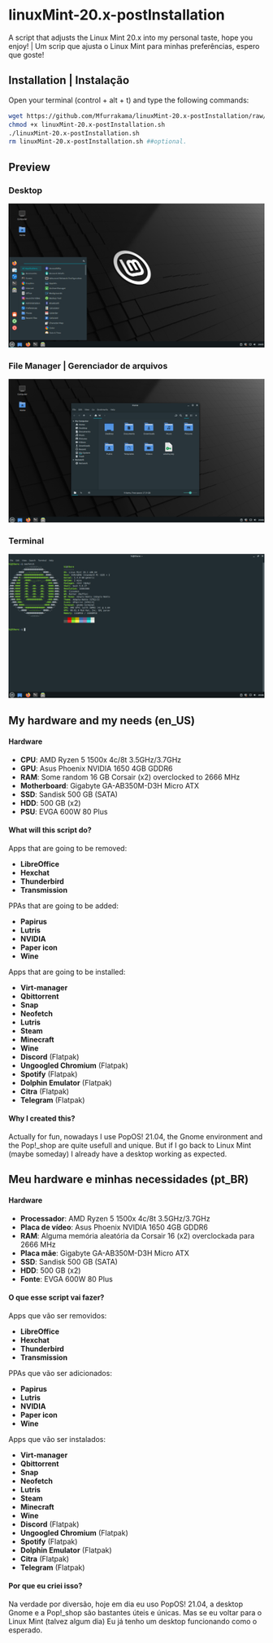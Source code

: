 # linuxMint-20.x-postInstallation
A script that adjusts the Linux Mint 20.x into my personal taste, hope you enjoy! | Um scrip que ajusta o Linux Mint para minhas preferências, espero que goste!

## Installation | Instalação
Open your terminal (control + alt + t) and type the following commands:
```sh
wget https://github.com/Mfurrakama/linuxMint-20.x-postInstallation/raw/main/linuxMint-20.x-postInstallation.sh
chmod +x linuxMint-20.x-postInstallation.sh
./linuxMint-20.x-postInstallation.sh
rm linuxMint-20.x-postInstallation.sh ##optional.
```
## Preview
### Desktop
![](assets/Screenshot01.png)
### File Manager | Gerenciador de arquivos
![](assets/Screenshot02.png)
### Terminal
![](assets/Screenshot03.png)

## My hardware and my needs (en_US)

  #### Hardware
  - **CPU**: AMD Ryzen 5 1500x 4c/8t 3.5GHz/3.7GHz
  - **GPU**: Asus Phoenix NVIDIA 1650 4GB GDDR6
  - **RAM**: Some random 16 GB Corsair (x2) overclocked to 2666 MHz
  - **Motherboard**: Gigabyte GA-AB350M-D3H Micro ATX
  - **SSD**: Sandisk 500 GB (SATA)
  - **HDD**: 500 GB (x2)
  - **PSU**: EVGA 600W 80 Plus
  
  #### What will this script do?
  Apps that are going to be removed:
  - **LibreOffice**
  - **Hexchat**
  - **Thunderbird**
  - **Transmission**
  
  PPAs that are going to be added:
  - **Papirus**
  - **Lutris**
  - **NVIDIA**
  - **Paper icon**
  - **Wine**
  
  Apps that are going to be installed:
  - **Virt-manager**
  - **Qbittorrent**
  - **Snap**
  - **Neofetch**
  - **Lutris**
  - **Steam**
  - **Minecraft**
  - **Wine**
  - **Discord** (Flatpak)
  - **Ungoogled Chromium** (Flatpak)
  - **Spotify** (Flatpak)
  - **Dolphin Emulator** (Flatpak)
  - **Citra** (Flatpak)
  - **Telegram** (Flatpak)
    
  #### Why I created this?
Actually for fun, nowadays I use PopOS! 21.04, the Gnome environment and the Pop!_shop are quite usefull and unique. But if I go back to Linux Mint (maybe someday) I already have a desktop working as expected.
  
  ## Meu hardware e minhas necessidades (pt_BR)
  
  #### Hardware
  - **Processador**: AMD Ryzen 5 1500x 4c/8t 3.5GHz/3.7GHz
  - **Placa de vídeo**: Asus Phoenix NVIDIA 1650 4GB GDDR6
  - **RAM**: Alguma memória aleatória da Corsair 16 (x2) overclockada para 2666 MHz
  - **Placa mãe**: Gigabyte GA-AB350M-D3H Micro ATX
  - **SSD**: Sandisk 500 GB (SATA)
  - **HDD**: 500 GB (x2)
  - **Fonte**: EVGA 600W 80 Plus

#### O que esse script vai fazer?
  Apps que vão ser removidos:
  - **LibreOffice**
  - **Hexchat**
  - **Thunderbird**
  - **Transmission**
  
  PPAs que vão ser adicionados:
  - **Papirus**
  - **Lutris**
  - **NVIDIA**
  - **Paper icon**
  - **Wine**
  
  Apps que vão ser instalados:
  - **Virt-manager**
  - **Qbittorrent**
  - **Snap**
  - **Neofetch**
  - **Lutris**
  - **Steam**
  - **Minecraft**
  - **Wine**
  - **Discord** (Flatpak)
  - **Ungoogled Chromium** (Flatpak)
  - **Spotify** (Flatpak)
  - **Dolphin Emulator** (Flatpak)
  - **Citra** (Flatpak)
  - **Telegram** (Flatpak)
  
  #### Por que eu criei isso?
  Na verdade por diversão, hoje em dia eu uso PopOS! 21.04, a desktop Gnome e a Pop!_shop são bastantes úteis e únicas. Mas se eu voltar para o Linux Mint (talvez algum dia) Eu já tenho um desktop funcionando como o esperado.
